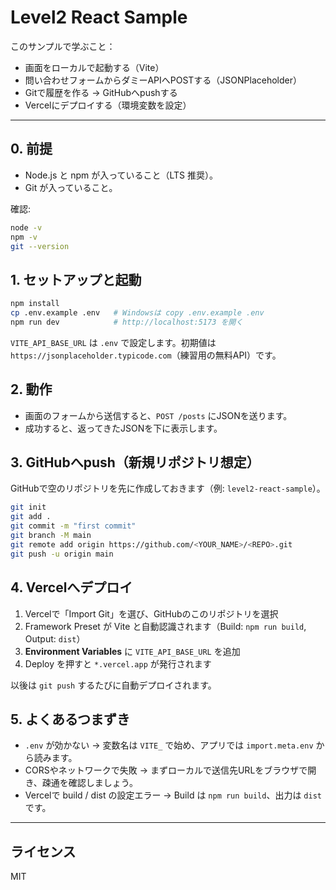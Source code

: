 # Level2 React Sample

このサンプルで学ぶこと：
- 画面をローカルで起動する（Vite）
- 問い合わせフォームからダミーAPIへPOSTする（JSONPlaceholder）
- Gitで履歴を作る → GitHubへpushする
- Vercelにデプロイする（環境変数を設定）

---

## 0. 前提
- Node.js と npm が入っていること（LTS 推奨）。
- Git が入っていること。

確認:
```bash
node -v
npm -v
git --version
```

## 1. セットアップと起動
```bash
npm install
cp .env.example .env   # Windowsは copy .env.example .env
npm run dev            # http://localhost:5173 を開く
```

`VITE_API_BASE_URL` は `.env` で設定します。初期値は `https://jsonplaceholder.typicode.com`（練習用の無料API）です。

## 2. 動作
- 画面のフォームから送信すると、`POST /posts` にJSONを送ります。
- 成功すると、返ってきたJSONを下に表示します。

## 3. GitHubへpush（新規リポジトリ想定）
GitHubで空のリポジトリを先に作成しておきます（例: `level2-react-sample`）。

```bash
git init
git add .
git commit -m "first commit"
git branch -M main
git remote add origin https://github.com/<YOUR_NAME>/<REPO>.git
git push -u origin main
```

## 4. Vercelへデプロイ
1) Vercelで「Import Git」を選び、GitHubのこのリポジトリを選択  
2) Framework Preset が Vite と自動認識されます（Build: `npm run build`, Output: `dist`）  
3) **Environment Variables** に `VITE_API_BASE_URL` を追加  
4) Deploy を押すと `*.vercel.app` が発行されます

以後は `git push` するたびに自動デプロイされます。

## 5. よくあるつまずき
- `.env` が効かない → 変数名は `VITE_` で始め、アプリでは `import.meta.env` から読みます。
- CORSやネットワークで失敗 → まずローカルで送信先URLをブラウザで開き、疎通を確認しましょう。
- Vercelで build / dist の設定エラー → Build は `npm run build`、出力は `dist` です。

---

## ライセンス
MIT
